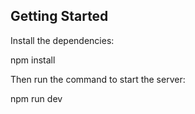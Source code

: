 
## Getting Started

Install the dependencies:

npm install

Then run the command to start the server:

npm run dev
